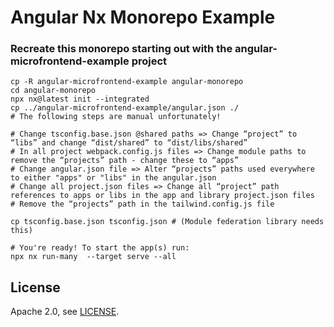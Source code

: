 # Angular Nx Monorepo Example

### Recreate this monorepo starting out with the angular-microfrontend-example project

```shell
cp -R angular-microfrontend-example angular-monorepo
cd angular-monorepo
npx nx@latest init --integrated
cp ../angular-microfrontend-example/angular.json ./
# The following steps are manual unfortunately!

# Change tsconfig.base.json @shared paths => Change “project” to “libs” and change “dist/shared” to “dist/libs/shared”
# In all project webpack.config.js files => Change module paths to remove the “projects” path - change these to “apps”
# Change angular.json file => Alter “projects” paths used everywhere to either "apps" or "libs" in the angular.json
# Change all project.json files => Change all “project” path references to apps or libs in the app and library project.json files
# Remove the “projects” path in the tailwind.config.js file

cp tsconfig.base.json tsconfig.json # (Module federation library needs this)

# You're ready! To start the app(s) run:
npx nx run-many  --target serve --all
```

## License

Apache 2.0, see [LICENSE](LICENSE).
